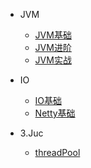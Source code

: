 * JVM
  * [JVM基础](./docs/jvm/jvma.md)
  * [JVM进阶](./docs/jvm/jvmb.md)
  * [JVM实战](./docs/jvm/jvmc.md)
  
* IO
  * [IO基础](./docs/io/ioa.md)
  * [Netty基础](./docs/io/netty.md)

* 3.Juc

  * [threadPool](./docs/juc/threada.md)


